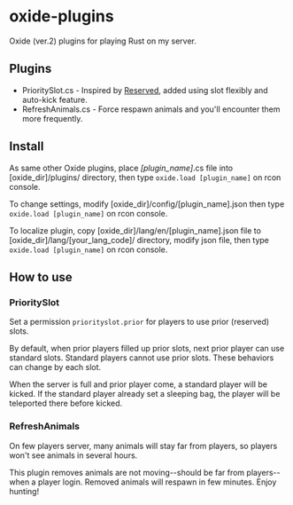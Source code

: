 # oxide-plugins

Oxide (ver.2) plugins for playing Rust on my server.

## Plugins

- PrioritySlot.cs - Inspired by [Reserved](http://oxidemod.org/plugins/reserved.674/), added using slot flexibly and auto-kick feature.
- RefreshAnimals.cs - Force respawn animals and you'll encounter them more frequently.

## Install

As same other Oxide plugins, place *[plugin_name]*.cs file into [oxide_dir]/plugins/ directory, then type ```oxide.load [plugin_name]``` on rcon console.

To change settings, modify [oxide_dir]/config/[plugin_name].json then type ```oxide.load [plugin_name]``` on rcon console.

To localize plugin, copy [oxide_dir]/lang/en/[plugin_name].json file to [oxide_dir]/lang/[your_lang_code]/ directory, modify json file, then type ```oxide.load [plugin_name]``` on rcon console.

## How to use

### PrioritySlot

Set a permission ```priorityslot.prior``` for players to use prior (reserved) slots.

By default, when prior players filled up prior slots, next prior player can use standard slots. Standard players cannot use prior slots. These behaviors can change by each slot.

When the server is full and prior player come, a standard player will be kicked. If the standard player already set a sleeping bag, the player will be teleported there before kicked.

### RefreshAnimals

On few players server, many animals will stay far from players, so players won't see animals in several hours.

This plugin removes animals are not moving--should be far from players--when a player login.
Removed animals will respawn in few minutes. Enjoy hunting!
